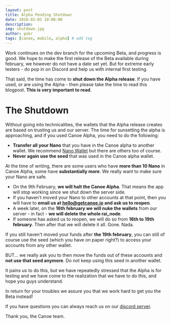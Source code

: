 ```yaml
---
layout: post
title: Alpha Pending Shutdown 
date: 2018-02-02 10:00:00
description: 
img: shutdown.jpg  
author: gokr 
tags: [canoe, mobile, alpha] # add tag
---
```


Work continues on the dev branch for the upcoming Beta, and progress is good. We hope to make the first release of the Beta available during february, we however do not have a date set yet. But for extreme early testers - do pop in on Discord and help us with internal first testing.

That said, the time has come to **shut down the Alpha release**. If you have used, or are using the Alpha - then please take the time to read this blogpost.  **This is very important to read**.

<!--more-->

# The Shutdown
Without going into technicalities, the wallets that the Alpha release creates are based on trusting us and our server. The time for sunsetting the alpha is approaching, and if you used Canoe Alpha, you need to do the following: 

* **Transfer all your Nano** that you have in the Canoe alpha to another wallet. We recommend [Nano Wallet](https://nanowallet.io/) but there are others too of course.
* **Never again use the seed** that was used in the Canoe alpha wallet.

At the time of writing, there are some users who have **more than 10 Nano** in Canoe Alpha, some have **substantially more**. We really want to make sure your Nano are safe.

* On the 9th February, **we will halt the Canoe Alpha**. That means the app will stop working since we shut down the server side.
* If you haven't moved your Nano to other accounts at that point, then you will have to **email us at hello@getcanoe.io and ask us to reopen**.
* A week later, on the **16th february we will nuke the wallets** from our server - in fact - **we will delete the whole rai_node**.
* If someone has asked us to reopen, we will do so from **16th to 19th february**. Then after that we will delete it all. Gone. Nada.

If you still haven't moved your funds after **the 19th february**, you can still of course use the seed (which you have on paper right?) to access your accounts from any other wallet.

BUT... we really ask you to then move the funds out of these accounts and **not use that seed anymore**. Do not keep using this seed in another wallet.

It pains us to do this, but we have repeatedly stressed that the Alpha is for testing and we have come to the realization that we have to do this, and hope you guys understand.

In return for your troubles we assure you that we work hard to get you the Beta instead!

If you have questions you can always reach us on our [discord server](https://discord.gg/ecVcJM3).

Thank you, the Canoe team.
